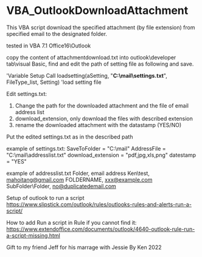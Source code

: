 # VBA_OutlookDownloadAttachment
This VBA script download the specified attachment (by file extension) from specified email to the designated folder.

tested in VBA 7.1 Office16\Outlook

copy the content of attachmentdownload.txt into outlook\developer tab\visual Basic, find and edit the path of setting file as following and save.

'Variable Setup
Call loadsetting(aSetting, "**C:\mail\settings.txt**", FileType_list, Setting) 'load setting file

Edit settings.txt:
1. Change the path for the downloaded attachment and the file of email address list
2. download_extension, only download the files with described extension
3. rename the downloaded attachment with the datastamp (YES/NO)

Put the edited settings.txt as in the described path

example of settings.txt:
SaveToFolder = "C:\mail\"
AddressFile = "C:\mail\addresslist.txt"
download_extension = "pdf,jpg,xls,png"
datestamp = "YES"


example of addresslist.txt
Folder, email address
Ken\test, mahoitang@gmail.com
FOLDERNAME, xxx@example.com
SubFolder\Folder, no@duplicatedemail.com


Setup of outlook to run a script
https://www.slipstick.com/outlook/rules/outlooks-rules-and-alerts-run-a-script/

How to add Run a script in Rule if you cannot find it:
https://www.extendoffice.com/documents/outlook/4640-outlook-rule-run-a-script-missing.html


Gift to my friend Jeff for his marrage with Jessie
By Ken 2022
